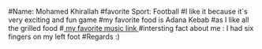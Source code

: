#Name: Mohamed Khirallah 
#favorite Sport: Football 
#I like it because it`s very exciting and fun game
#my favorite food is Adana Kebab 
#as I like all the grilled food 
#<a href=" https://www.youtube.com/watch?v=WzBgwfeDvAU"> my favorite music link </a>
#intersting fact about me : I had six fingers on my left foot
#Regards :)
